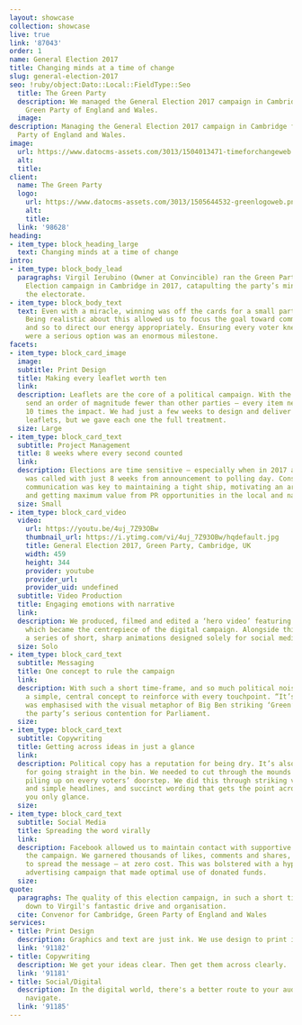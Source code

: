 ```yaml
---
layout: showcase
collection: showcase
live: true
link: '87043'
order: 1
name: General Election 2017
title: Changing minds at a time of change
slug: general-election-2017
seo: !ruby/object:Dato::Local::FieldType::Seo
  title: The Green Party
  description: We managed the General Election 2017 campaign in Cambridge for the
    Green Party of England and Wales.
  image: 
description: Managing the General Election 2017 campaign in Cambridge for the Green
  Party of England and Wales.
image:
  url: https://www.datocms-assets.com/3013/1504013471-timeforchangeweb.jpg
  alt: 
  title: 
client:
  name: The Green Party
  logo:
    url: https://www.datocms-assets.com/3013/1505644532-greenlogoweb.png
    alt: 
    title: 
  link: '98628'
heading:
- item_type: block_heading_large
  text: Changing minds at a time of change
intro:
- item_type: block_body_lead
  paragraphs: Virgil Ierubino (Owner at Convincible) ran the Green Party’s General
    Election campaign in Cambridge in 2017, catapulting the party’s mindshare among
    the electorate.
- item_type: block_body_text
  text: Even with a miracle, winning was off the cards for a small party in 2017.
    Being realistic about this allowed us to focus the goal toward communication,
    and so to direct our energy appropriately. Ensuring every voter knew the Greens
    were a serious option was an enormous milestone.
facets:
- item_type: block_card_image
  image: 
  subtitle: Print Design
  title: Making every leaflet worth ten
  link: 
  description: Leaflets are the core of a political campaign. With the Greens – who
    send an order of magnitude fewer than other parties – every item needs to have
    10 times the impact. We had just a few weeks to design and deliver over 90,000
    leaflets, but we gave each one the full treatment.
  size: Large
- item_type: block_card_text
  subtitle: Project Management
  title: 8 weeks where every second counted
  link: 
  description: Elections are time sensitive – especially when in 2017 a Snap Election
    was called with just 8 weeks from announcement to polling day. Constant and clear
    communication was key to maintaining a tight ship, motivating an army of volunteers,
    and getting maximum value from PR opportunities in the local and national news.
  size: Small
- item_type: block_card_video
  video:
    url: https://youtu.be/4uj_7Z93OBw
    thumbnail_url: https://i.ytimg.com/vi/4uj_7Z93OBw/hqdefault.jpg
    title: General Election 2017, Green Party, Cambridge, UK
    width: 459
    height: 344
    provider: youtube
    provider_url: 
    provider_uid: undefined
  subtitle: Video Production
  title: Engaging emotions with narrative
  link: 
  description: We produced, filmed and edited a ‘hero video’ featuring the MP candidate,
    which became the centrepiece of the digital campaign. Alongside this we produced
    a series of short, sharp animations designed solely for social media sharing.
  size: Solo
- item_type: block_card_text
  subtitle: Messaging
  title: One concept to rule the campaign
  link: 
  description: With such a short time-frame, and so much political noise, we needed
    a simple, central concept to reinforce with every touchpoint. “It’s time for action”
    was emphasised with the visual metaphor of Big Ben striking ‘Green’, reinforcing
    the party’s serious contention for Parliament.
  size: 
- item_type: block_card_text
  subtitle: Copywriting
  title: Getting across ideas in just a glance
  link: 
  description: Political copy has a reputation for being dry. It’s also got a reputation
    for going straight in the bin. We needed to cut through the mounds of leaflets
    piling up on every voters’ doorstep. We did this through striking visuals, bold
    and simple headlines, and succinct wording that gets the point across even if
    you only glance.
  size: 
- item_type: block_card_text
  subtitle: Social Media
  title: Spreading the word virally
  link: 
  description: Facebook allowed us to maintain contact with supportive voters throughout
    the campaign. We garnered thousands of likes, comments and shares, which served
    to spread the message – at zero cost. This was bolstered with a hyper-targeted
    advertising campaign that made optimal use of donated funds.
  size: 
quote:
  paragraphs: The quality of this election campaign, in such a short timeframe, was
    down to Virgil's fantastic drive and organisation.
  cite: Convenor for Cambridge, Green Party of England and Wales
services:
- title: Print Design
  description: Graphics and text are just ink. We use design to print ideas and emotions.
  link: '91182'
- title: Copywriting
  description: We get your ideas clear. Then get them across clearly.
  link: '91181'
- title: Social/Digital
  description: In the digital world, there's a better route to your audience. We'll
    navigate.
  link: '91185'
---
```


